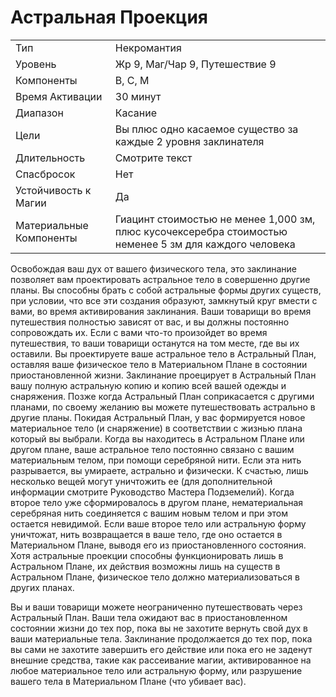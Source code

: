 
# Астральная Проекция

| | |
|---|---|
|Тип|Некромантия|
|Уровень| Жр 9, Маг/Чар 9, Путешествие 9|
|Компоненты| В, С, М|
|Время Активации| 30 минут|
|Диапазон| Касание|
|Цели| Вы плюс одно касаемое существо за каждые 2 уровня заклинателя|
|Длительность| Смотрите текст|
|Спасбросок| Нет|
|Устойчивость к Магии| Да|
|Материальные Компоненты| Гиацинт стоимостью не менее 1,000 зм, плюс кусочексеребра стоимостью неменее 5 зм для каждого человека|

Освобождая ваш дух от вашего физического тела, это заклинание позволяет вам проектировать астральное тело в совершенно другие планы. Вы способны брать с собой астральные формы других существ, при условии, что все эти создания образуют, замкнутый круг вмести с вами, во время активирования заклинания. Ваши товарищи во время путешествия полностью зависят от вас, и вы должны постоянно сопровождать их. Если с вами что-то произойдет во время путешествия, то ваши товарищи останутся на том месте, где вы их оставили. Вы проектируете ваше астральное тело в Астральный План, оставляя ваше физическое тело в Материальном Плане в состоянии приостановленной жизни. Заклинание проецирует в Астральный План вашу полную астральную копию и копию всей вашей одежды и снаряжения. Позже когда Астральный План соприкасается с другими планами, по своему желанию вы можете путешествовать астрально в другие планы. Покидая Астральный План, у вас формируется новое материальное тело (и снаряжение) в соответствии с жизнью плана который вы выбрали. Когда вы находитесь в Астральном Плане или другом плане, ваше астральное тело постоянно связано с вашим материальным телом, при помощи серебряной нити. Если эта нить разрывается, вы умираете, астрально и физически. К счастью, лишь несколько вещей могут уничтожить ее (для дополнительной информации смотрите Руководство Мастера Подземелий). Когда второе тело уже сформировалось в другом плане, нематериальная серебряная нить соединяется с вашим новым телом и при этом остается невидимой. Если ваше второе тело или астральную форму уничтожат, нить возвращается в ваше тело, где оно остается в Материальном Плане, выводя его из приостановленного состояния. Хотя астральные проекции способны функционировать лишь в Астральном Плане, их действия возможны лишь на существ в Астральном Плане, физическое тело должно материализоваться в других планах.

Вы и ваши товарищи можете неограниченно путешествовать через Астральный План. Ваши тела ожидают вас в приостановленном состоянии жизни до тех пор, пока вы не захотите вернуть свой дух в ваши материальные тела. Заклинание продолжается до тех пор, пока вы сами не захотите завершить его действие или пока его не заденут внешние средства, такие как рассеивание магии, активированное на любое материальное тело или астральную форму, или разрушение вашего тела в Материальном Плане (что убивает вас).
